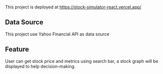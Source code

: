 This project is deployed at https://stock-simulator-react.vercel.app/

## Data Source
This project use Yahoo Financial API as data source

## Feature
User can get stock price and metrics using search bar, a stock graph will be displayed to help decision-making.



